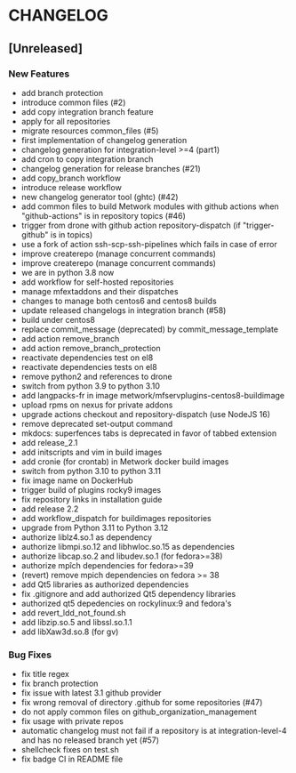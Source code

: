 # CHANGELOG

## [Unreleased]

### New Features

- add branch protection
- introduce common files (#2)
- add copy integration branch feature
- apply for all repositories
- migrate resources common_files (#5)
- first implementation of changelog generation
- changelog generation for integration-level >=4 (part1)
- add cron to copy integration branch 
- changelog generation for release branches (#21)
- add copy_branch workflow
- introduce release workflow
- new changelog generator tool (ghtc) (#42)
- add common files to build Metwork modules with github actions when "github-actions" is in repository topics (#46)
- trigger from drone with github action repository-dispatch (if "trigger-github" is in topics)
- use a fork of action ssh-scp-ssh-pipelines which fails in case of error
- improve createrepo (manage concurrent commands)
- improve createrepo (manage concurrent commands)
- we are in python 3.8 now
- add workflow for self-hosted repositories
- manage mfextaddons and their dispatches
- changes to manage both centos6 and centos8 builds
- update released changelogs in integration branch  (#58)
- build under centos8
- replace commit_message (deprecated) by commit_message_template
- add action remove_branch
- add action remove_branch_protection
- reactivate dependencies test on el8
- reactivate dependencies tests on el8
- remove python2 and references to drone
- switch from python 3.9 to python 3.10
- add langpacks-fr in image metwork/mfservplugins-centos8-buildimage
- upload rpms on nexus for private addons
- upgrade actions checkout and repository-dispatch (use NodeJS 16)
- remove deprecated set-output command
- mkdocs: superfences tabs is deprecated in favor of tabbed extension
- add release_2.1
- add initscripts and vim in build images
- add cronie (for crontab) in Metwork docker build images
- switch from python 3.10 to python 3.11
- fix image name on DockerHub
- trigger build of plugins rocky9 images
- fix repository links in installation guide
- add release 2.2
- add workflow_dispatch for buildimages repositories
- upgrade from Python 3.11 to Python 3.12
- authorize liblz4.so.1 as dependency
- authorize libmpi.so.12 and libhwloc.so.15 as dependencies
- authorize libcap.so.2 and libudev.so.1 (for fedora>=38)
- authorize mpîch dependencies for fedora>=39
- (revert) remove mpich dependencies on fedora >= 38
- add Qt5 libraries as authorized dependencies
- fix .gitignore and add authorized Qt5 dependency libraries
- authorized qt5 depedencies on rockylinux:9 and fedora's
- add revert_ldd_not_found.sh
- add libzip.so.5 and libssl.so.1.1
- add libXaw3d.so.8 (for gv)

### Bug Fixes

- fix title regex
- fix branch protection
- fix issue with latest 3.1 github provider
- fix wrong removal of directory .github for some repositories (#47)
- do not apply common files on github_organization_management
- fix usage with private repos
- automatic changelog must not fail if a repository is at integration-level-4 and has no released branch yet (#57)
- shellcheck fixes on test.sh
- fix badge CI in README file


